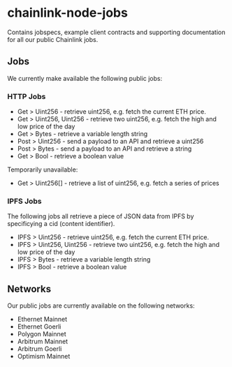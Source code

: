 # chainlink-node-jobs

Contains jobspecs, example client contracts and supporting documentation for all our public Chainlink jobs.

## Jobs
We currently make available the following public jobs:

### HTTP Jobs
* Get > Uint256 - retrieve uint256, e.g. fetch the current ETH price.
* Get > Uint256, Uint256 - retrieve two uint256, e.g. fetch the high and low price of the day
* Get > Bytes - retrieve a variable length string
* Post > Uint256 - send a payload to an API and retrieve a uint256
* Post > Bytes - send a payload to an API and retrieve a string
* Get > Bool - retrieve a boolean value

Temporarily unavailable:
* Get > Uint256[] - retrieve a list of uint256, e.g. fetch a series of prices

### IPFS Jobs
The following jobs all retrieve a piece of JSON data from IPFS by specificying a cid (content identifier).
* IPFS > Uint256 - retrieve uint256, e.g. fetch the current ETH price.
* IPFS > Uint256, Uint256 - retrieve two uint256, e.g. fetch the high and low price of the day
* IPFS > Bytes - retrieve a variable length string
* IPFS > Bool - retrieve a boolean value

## Networks
Our public jobs are currently available on the following networks:

* Ethernet Mainnet
* Ethernet Goerli
* Polygon Mainnet
* Arbitrum Mainnet
* Arbitrum Goerli
* Optimism Mainnet